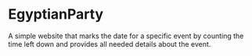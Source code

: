 # EgyptianParty
A simple website that marks the date for a specific event by counting the time left down and provides all needed details about the event.
